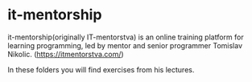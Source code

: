 
# it-mentorship


it-mentorship(originally IT-mentorstva) is an online training platform for learning programming, led by mentor and senior programmer Tomislav Nikolic.
(https://itmentorstva.com/)

In these folders you will find exercises from his lectures.
